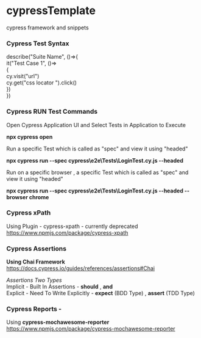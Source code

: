 # cypressTemplate
cypress framework and snippets

### Cypress Test Syntax

describe("Suite Name", ()=>{<br />
    it("Test Case 1", ()=><br />
    {<br />
        cy.visit("url")<br />
        cy.get("css locator ").click()<br />
    })<br />
})

### Cypress RUN Test Commands

Open Cypress Application UI and Select Tests in Application to Execute

**npx cypress open**

Run a specific Test which is called as "spec" and view it using "headed"

**npx cypress run --spec cypress\e2e\Tests\LoginTest.cy.js --headed**

Run on a specific browser , a specific Test which is called as "spec" and view it using "headed"

**npx cypress run --spec cypress\e2e\Tests\LoginTest.cy.js --headed --browser chrome**

### Cypress xPath<br />
Using Plugin - cypress-xpath - currently deprecated<br />
https://www.npmjs.com/package/cypress-xpath

### Cypress Assertions
**Using Chai Framework**<br />
https://docs.cypress.io/guides/references/assertions#Chai

*Assertions Two Types*<br />
Implicit - Built In Assertions - **should** , **and** <br />
Explicit - Need To Write Explicitly - **expect**  (BDD Type) , **assert** (TDD Type)

### Cypress Reports - <br />
Using **cypress-mochawesome-reporter**
https://www.npmjs.com/package/cypress-mochawesome-reporter